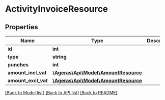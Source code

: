 # ActivityInvoiceResource

## Properties
Name | Type | Description | Notes
------------ | ------------- | ------------- | -------------
**id** | **int** |  | [optional] 
**type** | **string** |  | [optional] 
**punches** | **int** |  | [optional] 
**amount_incl_vat** | [**\Ageras\Api\Model\AmountResource**](AmountResource.md) |  | [optional] 
**amount_excl_vat** | [**\Ageras\Api\Model\AmountResource**](AmountResource.md) |  | [optional] 

[[Back to Model list]](../README.md#documentation-for-models) [[Back to API list]](../README.md#documentation-for-api-endpoints) [[Back to README]](../README.md)


